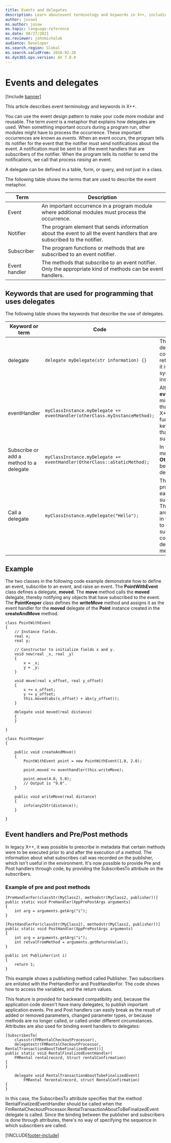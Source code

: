 ```yaml
---
title: Events and delegates
description: Learn aboutevent terminology and keywords in X++, including a table that outlines descriptions for various terms used to describe event metaphors.
author: josaw1
ms.author: josaw
ms.topic: language-reference
ms.date: 08/27/2021
ms.reviewer: johnmichalak
audience: Developer
ms.search.region: Global
ms.search.validFrom: 2016-02-28
ms.dyn365.ops.version: AX 7.0.0
---
```


# Events and delegates

[!include [banner](../includes/banner.md)]

This article describes event terminology and keywords in X++.

You can use the event design pattern to make your code more modular and reusable. The term *event* is a metaphor that explains how delegates are used. When something important occurs during a program run, other modules might have to process the occurrence. These important occurrences are known as *events*. When an event occurs, the program tells its notifier for the event that the notifier must send notifications about the event. A notification must be sent to all the event handlers that are subscribers of the notifier. When the program tells its notifier to send the notifications, we call that process *raising* an event.

A delegate can be defined in a table, form, or query, and not just in a class.

The following table shows the terms that are used to describe the event metaphor.

| Term          | Description                                                 |
|---------------|-------------------------------------------------------------|
| Event         | An important occurrence in a program module where additional modules must process the occurrence.    |
| Notifier      | The program element that sends information about the event to all the event handlers that are subscribed to the notifier. |
| Subscriber    | The program functions or methods that are subscribed to an event notifier.                          |
| Event handler | The methods that subscribe to an event notifier. Only the appropriate kind of methods can be event handlers.  |

## Keywords that are used for programming that uses delegates

The following table shows the keywords that describe the use of delegates.

| Keyword or term           | Code      | Description           |
|---------------------------|-----------|-----------------------|
| delegate                                | `delegate myDelegate(str information) {}`                                | The code shows what the delegate looks like in the code editor. Because the return type is always **void**, it isn't mentioned in the syntax. No code is allowed inside the braces ({}).                                                               |
| eventHandler                            | `myClassInstance.myDelegate += eventHandler(otherClass.myInstanceMethod);` | Although the syntax of the **eventHandler** keyword might give the impression that **eventHandler** is an X++ function, it isn't a function. The **eventHandler** keyword tells the compiler that a method is being subscribed to a delegate.         |
| Subscribe or add a method to a delegate | `myClassInstance.myDelegate += eventHandler(OtherClass::aStaticMethod);`   | In the code, the static method **OtherClass::aStaticMethod** becomes subscribed to the delegate.              |
| Call a delegate                         | `myClassInstance.myDelegate("Hello");`                                     | This call to the delegate prompts the delegate to call each method that is subscribed to the delegate. The subscribed methods are called in the same order in which they were added to the delegate. One subscribed method must be completed before the delegate calls the next method. |

## Example

The two classes in the following code example demonstrate how to define an event, subscribe to an event, and raise an event. The **PointWithEvent** class defines a delegate, **moved**. The **move** method calls the **moved** delegate, thereby notifying any objects that have subscribed to the event. The **PointKeeper** class defines the **writeMove** method and assigns it as the event handler for the **moved** delegate of the **Point** instance created in the **createAndMove** method.

```xpp
class PointWithEvent
{
    // Instance fields.
    real x;
    real y;

    // Constructor to initialize fields x and y.
    void new(real _x, real _y)
    {
        x = _x;
        y = _y;
    }

    void move(real x_offset, real y_offset)
    {
        x += x_offset;
        y += y_offset;
        this.moved(abs(x_offset) + abs(y_offset));
    }

    delegate void moved(real distance)
    {
    }

}

class PointKeeper
{

    public void createAndMove()
    {
        PointWithEvent point = new PointWithEvent(1.0, 2.0);

        point.moved += eventhandler(this.writeMove);

        point.move(4.0, 5.0);
        // Output is "9.0".
    }

    public void writeMove(real distance)
    {
        info(any2Str(distance));
    }

}
```

## Event handlers and Pre/Post methods

In legacy X++, it was possible to prescribe in metadata that certain methods were to be executed prior to and after the execution of a method. The information about what subscribes call was recorded on the publisher, which isn't useful in the environment. It's now possible to provide Pre and Post handlers through code, by providing the SubscribesTo attribute on the subscribers.

### Example of pre and post methods

```xpp
[PreHandlerFor(classStr(MyClass2), methodstr(MyClass2, publisher))]
public static void PreHandler(XppPrePostArgs arguments)
{
    int arg = arguments.getArg("i");
}

[PostHandlerFor(classStr(MyClass2), methodstr(MyClass2, publisher))]
public static void PostHandler(XppPrePostArgs arguments)
{
    int arg = arguments.getArg("i");
    int retvalFromMethod = arguments.getReturnValue();
}

public int Publisher(int i)
{
    return 1;
}
```

This example shows a publishing method called Publisher. Two subscribers are enlisted with the PreHandlerFor and PostHandlerFor. The code shows how to access the variables, and the return values.

This feature is provided for backward compatibility and, because the application code doesn't have many delegates, to publish important application events. Pre and Post handlers can easily break as the result of added or removed parameters, changed parameter types, or because methods are no longer called, or called under different circumstances. Attributes are also used for binding event handlers to delegates:

```xpp
[SubscribesTo(
    classstr(FMRentalCheckoutProcessor),
    delegatestr(FMRentalCheckoutProcessor, RentalTransactionAboutTobeFinalizedEvent))]
public static void RentalFinalizedEventHandler(
    FMRental rentalrecord, Struct rentalConfirmation)
{
}

    delegate void RentalTransactionAboutTobeFinalizedEvent(
        FMRental fmrentalrecord, struct RentalConfirmation)
{
}
```

In this case, the SubscribesTo attribute specifies that the method RentalFinalizedEventHandler should be called when the FmRentalCheckoutProcessor.RentalTransactionAboutToBeFinalizedEvent delegate is called. Since the binding between the publisher and subscribers is done through attributes, there's no way of specifying the sequence in which subscribers are called.

[!INCLUDE[footer-include](../../../includes/footer-banner.md)]
